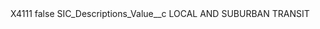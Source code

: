 <?xml version="1.0" encoding="UTF-8"?>
<CustomMetadata xmlns="http://soap.sforce.com/2006/04/metadata" xmlns:xsi="http://www.w3.org/2001/XMLSchema-instance" xmlns:xsd="http://www.w3.org/2001/XMLSchema">
    <label>X4111</label>
    <protected>false</protected>
    <values>
        <field>SIC_Descriptions_Value__c</field>
        <value xsi:type="xsd:string">LOCAL AND SUBURBAN TRANSIT</value>
    </values>
</CustomMetadata>
